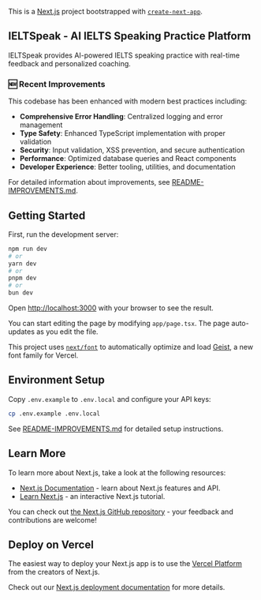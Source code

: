 This is a [Next.js](https://nextjs.org) project bootstrapped with [`create-next-app`](https://nextjs.org/docs/app/api-reference/cli/create-next-app).

## IELTSpeak - AI IELTS Speaking Practice Platform

IELTSpeak provides AI-powered IELTS speaking practice with real-time feedback and personalized coaching.

### 🆕 Recent Improvements

This codebase has been enhanced with modern best practices including:

- **Comprehensive Error Handling**: Centralized logging and error management
- **Type Safety**: Enhanced TypeScript implementation with proper validation
- **Security**: Input validation, XSS prevention, and secure authentication
- **Performance**: Optimized database queries and React components
- **Developer Experience**: Better tooling, utilities, and documentation

For detailed information about improvements, see [README-IMPROVEMENTS.md](./README-IMPROVEMENTS.md).

## Getting Started

First, run the development server:

```bash
npm run dev
# or
yarn dev
# or
pnpm dev
# or
bun dev
```

Open [http://localhost:3000](http://localhost:3000) with your browser to see the result.

You can start editing the page by modifying `app/page.tsx`. The page auto-updates as you edit the file.

This project uses [`next/font`](https://nextjs.org/docs/app/building-your-application/optimizing/fonts) to automatically optimize and load [Geist](https://vercel.com/font), a new font family for Vercel.

## Environment Setup

Copy `.env.example` to `.env.local` and configure your API keys:

```bash
cp .env.example .env.local
```

See [README-IMPROVEMENTS.md](./README-IMPROVEMENTS.md) for detailed setup instructions.

## Learn More

To learn more about Next.js, take a look at the following resources:

- [Next.js Documentation](https://nextjs.org/docs) - learn about Next.js features and API.
- [Learn Next.js](https://nextjs.org/learn) - an interactive Next.js tutorial.

You can check out [the Next.js GitHub repository](https://github.com/vercel/next.js) - your feedback and contributions are welcome!

## Deploy on Vercel

The easiest way to deploy your Next.js app is to use the [Vercel Platform](https://vercel.com/new?utm_medium=default-template&filter=next.js&utm_source=create-next-app&utm_campaign=create-next-app-readme) from the creators of Next.js.

Check out our [Next.js deployment documentation](https://nextjs.org/docs/app/building-your-application/deploying) for more details.
